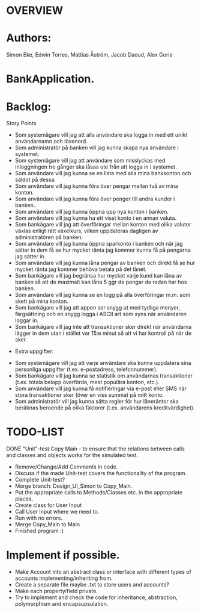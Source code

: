 #                                         OVERVIEW
# Authors: 
Simon Eke, Edwin Torres, Mattias Åström, Jacob Daoud, Alex Gorie
# BankApplication.
# Backlog:
Story Points
- Som systemägare vill jag att alla användare ska logga in med ett unikt användarnamn och lösenord.
- Som administratör på banken vill jag kunna skapa nya användare i systemet.
- Som systemägare vill jag att användare som misslyckas med inloggningen tre gånger ska låsas ute från att logga in i systemet.
- Som användare vill jag kunna se en lista med alla mina bankkonton och saldot på dessa.
- Som användare vill jag kunna föra över pengar mellan två av mina konton.
- Som användare vill jag kunna föra över penger till andra kunder i banken..
- Som användare vill jag kunna öppna upp nya konton i banken.
- Som användare vill jag kunna ha ett visst konto i en annan valuta.
- Som bankägare vill jag att överföringar mellan konton med olika valutor växlas enligt rätt växelkurs, vilken uppdateras dagligen av administratören på banken.
- Som användare vill jag kunna öppna sparkonto i banken och när jag sätter in dem få se hur mycket ränta jag kommer kunna få på pengarna jag sätter in.
- Som användare vill jag kunna låna pengar av banken och direkt få se hur mycket ränta jag kommer behöva betala på det lånet.
- Som bankägare vill jag begränsa hur mycket varje kund kan låna av banken så att de maximalt kan låna 5 ggr de pengar de redan har hos banken.
- Som användare vill jag kunna se en logg på alla överföringar m.m. som skett på mina konton.
- Som bankägare vill jag att appen ser snygg ut med tydliga menyer, färgsättning och en snygg logga i ASCII art som syns när användaren loggar in.
- Som bankägare vill jag inte att transaktioner sker direkt när användarna lägger in dem utan i stället var 15:e minut så att vi har kontroll på när de sker.
*   Extra uppgifter:
- Som systemägare vill jag att varje användare ska kunna uppdatera sina personliga uppgifter (t.ex. e-postadress, telefonnummer).
- Som bankägare vill jag kunna se statistik om användarnas transaktioner (t.ex. totala belopp överförda, mest populära konton, etc.).
- Som användare vill jag kunna få notifieringar via e-post eller SMS när stora transaktioner sker (över en viss summa) på mitt konto.
- Som administratör vill jag kunna sätta regler för hur låneräntor ska beräknas beroende på olika faktorer (t.ex. användarens kreditvärdighet).



#                                                 TODO-LIST

DONE "Unit"-test Copy Main - to ensure that the relations between calls and classes and objects works for the simulated test.
* Remove/Change/Add Comments in code.
* Discuss if the made Unit-test covers the functionality of the program.
* Complete Unit-test?
* Merge branch: Design_UI_Simon to Copy_Main.
* Put the appropriate calls to Methods/Classes etc. in the appropriate places.
* Create class for User Input
* Call User Input where we need to.
* Run with no errors.
* Merge Copy_Main to Main
* Finished program :)

#                                                   Implement if possible.
* Make Account into an abstract class or interface with different types of accounts implementing/inheriting from.
* Create a separate file maybe .txt to store users and accounts?
* Make each property/field private.
* Try to implement and check the code for inheritance, abstraction, polymorphism and encapsupsulation.






